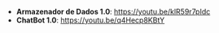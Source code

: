 - **Armazenador de Dados 1.0**: https://youtu.be/klR59r7pIdc
- **ChatBot 1.0**: https://youtu.be/q4Hecp8KBtY